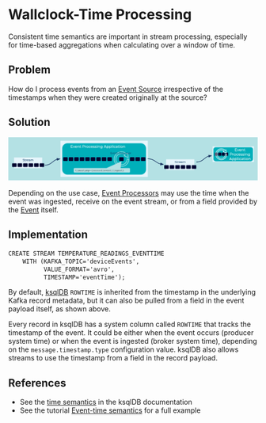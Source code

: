 # Wallclock-Time Processing
Consistent time semantics are important in stream processing, especially for time-based aggregations when calculating over a window of time.

## Problem
How do I process events from an [Event Source](../event-source/event-source.md) irrespective of the timestamps when they were created originally at the source?

## Solution
![wallclock-time](../img/wallclock-time.png)

Depending on the use case, [Event Processors](../event-processing/event-processor.md) may use the time when the event was ingested, receive on the event stream, or from a field provided by the [Event](../event/event.md) itself.

## Implementation
```
CREATE STREAM TEMPERATURE_READINGS_EVENTTIME
    WITH (KAFKA_TOPIC='deviceEvents',
          VALUE_FORMAT='avro',
          TIMESTAMP='eventTime');
```

By default, [ksqlDB](https://ksqldb.io) `ROWTIME` is inherited from the timestamp in the underlying Kafka record metadata, but it can also be pulled from a field in the event payload itself, as shown above.

Every record in ksqlDB has a system column called `ROWTIME` that tracks the timestamp of the event. It could be either when the event occurs (producer system time) or when the event is ingested (broker system time), depending on the `message.timestamp.type` configuration value. ksqlDB also allows streams to use the timestamp from a field in the record payload.

## References
* See the [time semantics](https://docs.ksqldb.io/en/latest/concepts/time-and-windows-in-ksqldb-queries/#time-semantics) in the ksqlDB documentation
* See the tutorial [Event-time semantics](https://kafka-tutorials.confluent.io/time-concepts/ksql.html) for a full example
